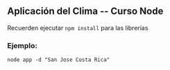## Aplicación del Clima -- Curso Node

Recuerden ejecutar ```npm install``` para las librerías

### Ejemplo:

```
node app -d "San Jose Costa Rica"
```